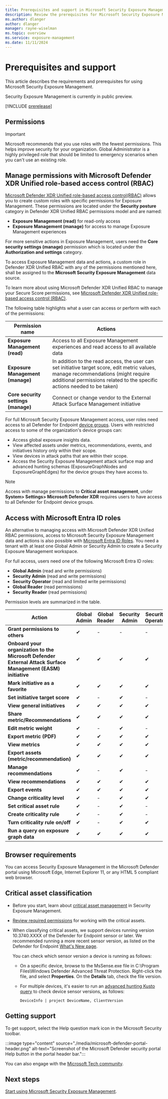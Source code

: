 ```yaml
---
title: Prerequisites and support in Microsoft Security Exposure Management
description: Review the prerequisites for Microsoft Security Exposure Management.
ms.author: dlanger
author: dlanger
manager: rayne-wiselman
ms.topic: overview
ms.service: exposure-management
ms.date: 11/11/2024
---
```


# Prerequisites and support

This article describes the requirements and prerequisites for using Microsoft Security Exposure Management.

Security Exposure Management is currently in public preview.

[!INCLUDE [prerelease](../includes/prerelease.md)]

## Permissions

> [!IMPORTANT]
> Microsoft recommends that you use roles with the fewest permissions. This helps improve security for your organization. Global Administrator is a highly privileged role that should be limited to emergency scenarios when you can't use an existing role.

## Manage permissions with Microsoft Defender XDR Unified role-based access control (RBAC)

[Microsoft Defender XDR Unified role-based access control(RBAC)](/defender-xdr/manage-rbac) allows you to create custom roles with specific permissions for Exposure Management. These permissions are located under the **Security posture** category in Defender XDR Unified RBAC permissions model and are named:

- **Exposure Management (read)** for read-only access 
- **Exposure Management (manage)** for access to manage Exposure Management experiences

For more sensitive actions in Exposure Management, users need the **Core security settings (manage)** permission which is located under the **Authorization and settings** category.

To access Exposure Management data and actions, a custom role in Defender XDR Unified RBAC with any of the permissions mentioned here, shall be assigned to the **Microsoft Security Exposure Management** data source.

To learn more about using Microsoft Defender XDR Unified RBAC to manage your Secure Score permissions, see [Microsoft Defender XDR Unified role-based access control (RBAC)](/defender-xdr/manage-rbac).

The following table highlights what a user can access or perform with each of the permissions:

|Permission name|Actions|
| -------- | -------- |
|**Exposure Management (read)** |Access to all Exposure Management experiences and read access to all available data|
|**Exposure Management (manage)**|In addition to the read access, the user can set initiative target score, edit metric values, manage recommendations (might require additional permissions related to the specific actions needed to be taken)|
|**Core security settings (manage)**|Connect or change vendor to the External Attack Surface Management initiative|

For full Microsoft Security Exposure Management access, user roles need access to all Defender for Endpoint [device groups](/microsoft-365/security//defender-endpoint/machine-groups).
Users with restricted access to some of the organization's device groups can:

- Access global exposure insights data.
- View affected assets under metrics, recommendations, events, and initiatives history only within their scope.
- View devices in attack paths that are within their scope.
- Access the Security Exposure Management attack surface map and advanced hunting schemas (ExposureGraphNodes and ExposureGraphEdges) for the device groups they have access to.

> [!NOTE]
> Access with manage permissions to **Critical asset management**, under **System> Settings> Microsoft Defender XDR** requires users to have access to all Defender for Endpoint device groups.

## Access with Microsoft Entra ID roles

An alternative to managing access with Microsoft Defender XDR Unified RBAC permissions, access to Microsoft Security Exposure Management data and actions is also possible with [Microsoft Entra ID Roles](/entra/identity/role-based-access-control/custom-overview). You need a tenant with at least one Global Admin or Security Admin to create a Security Exposure Management workspace.

For full access, users need one of the following Microsoft Entra ID roles:

- **Global Admin** (read and write permissions)
- **Security Admin** (read and write permissions)
- **Security Operator** (read and limited write permissions)
- **Global Reader** (read permissions)
- **Security Reader** (read permissions)

Permission levels are summarized in the table.

| Action| Global Admin |Global Reader | Security Admin  | Security Operator | Security Reader |
|---------|---------|---------|---------|---------|---------|
| **Grant permissions to others** | ✔       |  -       |   -      | - | -|
|  **Onboard your organization to the Microsoft Defender External Attack Surface Management (EASM) initiative**   | ✔       |  ✔       |   ✔      | ✔ | ✔ |
|  **Mark initiative as a favorite**   | ✔       |  ✔       |   ✔      | ✔ | ✔ |
| **Set initiative target score** | ✔       |  -       |   ✔      | - | - |
|  **View general initiatives**  | ✔       |  ✔       |   ✔      | ✔ | ✔ |
|  **Share metric/Recommendations**   | ✔       |  ✔       |   ✔      | ✔ | ✔ |
| **Edit metric weight** | ✔       |  -       |   ✔     | - | - |
| **Export metric (PDF)** | ✔       |  ✔       |   ✔      | ✔ | ✔ |
|  **View metrics**  | ✔       |  ✔       |   ✔      | ✔ | ✔ |
| **Export assets (metric/recommendation)**  | ✔       |  ✔       |   ✔      | ✔ | ✔ |
|  **Manage recommendations**  |    ✔    | -  |  ✔  |   -      | - |
|  **View recommendations**  | ✔       |  ✔       |   ✔      | ✔ | ✔ |
|  **Export events**  | ✔       |  ✔       |   ✔      | ✔ | ✔ |
|  **Change criticality level**  | ✔       |  -       |   ✔      | ✔ | - |
| **Set critical asset rule** | ✔       |  -       |   ✔      | - | - |
|  **Create criticality rule**  | ✔       |    -    |   ✔      | - | - |
|  **Turn criticality rule on/off**  | ✔       |    -    |   ✔      | ✔ | - |
|  **Run a query on exposure graph data**  |    ✔    |   ✔     |  ✔       | ✔ | ✔ |

## Browser requirements

You can access Security Exposure Management in the Microsoft Defender portal using Microsoft Edge, Internet Explorer 11, or any HTML 5 compliant web browser.

## Critical asset classification

- Before you start, learn about [critical asset management](critical-asset-management.md) in Security Exposure Management.
- [Review required permissions](prerequisites.md#permissions) for working with the critical assets.
- When classifying critical assets, we support devices running version 10.3740.XXXX of the Defender for Endpoint sensor or later. We recommended running a more recent sensor version, as listed on the Defender for Endpoint [What's New page](/defender-endpoint/windows-whatsnew).

    You can check which sensor version a device is running as follows:

  - On a specific device, browse to the MsSense.exe file in
C:\Program Files\Windows Defender Advanced Threat Protection. Right-click the file, and select **Properties**. On the **Details** tab, check the file version.
  - For multiple devices, it's easier to run an [advanced hunting Kusto query](/defender-xdr/advanced-hunting-query-language) to check device sensor versions, as follows:

    ``` DeviceInfo | project DeviceName, ClientVersion ```

## Getting support

To get support, select the Help question mark icon in the Microsoft Security toolbar.

:::image type="content" source="./media/microsoft-defender-portal-header.png" alt-text="Screenshot of the Microsoft Defender security portal Help button in the portal header bar.":::

You can also engage with the [Microsoft Tech community](https://techcommunity.microsoft.com/).  

## Next steps

[Start using Microsoft Security Exposure Management](get-started-exposure-management.md).
